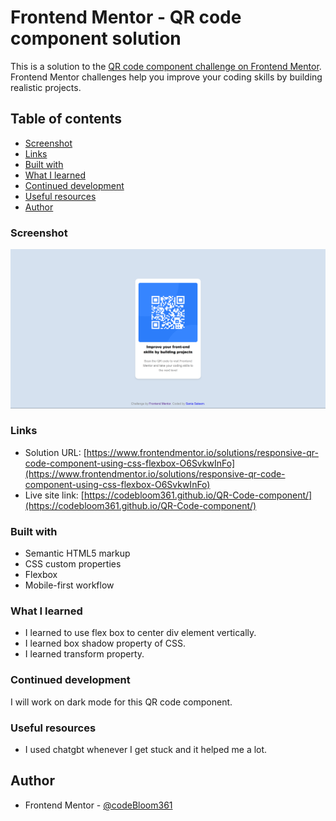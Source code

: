 # Frontend Mentor - QR code component solution

This is a solution to the [QR code component challenge on Frontend Mentor](https://www.frontendmentor.io/challenges/qr-code-component-iux_sIO_H). Frontend Mentor challenges help you improve your coding skills by building realistic projects. 

## Table of contents

  - [Screenshot](#screenshot)
  - [Links](#links)
  - [Built with](#built-with)
  - [What I learned](#what-i-learned)
  - [Continued development](#continued-development)
  - [Useful resources](#useful-resources)
- [Author](#author)

### Screenshot

![](Screenshot%202025-02-04%20194429.png)

### Links

- Solution URL: [https://www.frontendmentor.io/solutions/responsive-qr-code-component-using-css-flexbox-O6SvkwInFo](https://www.frontendmentor.io/solutions/responsive-qr-code-component-using-css-flexbox-O6SvkwInFo)
- Live site link: [https://codebloom361.github.io/QR-Code-component/](https://codebloom361.github.io/QR-Code-component/)

### Built with

- Semantic HTML5 markup
- CSS custom properties
- Flexbox
- Mobile-first workflow

### What I learned

- I learned to use flex box to center div element vertically. 
- I learned box shadow property of CSS.
- I learned transform property.
### Continued development

I will work on dark mode for this QR code component.

### Useful resources

- I used chatgbt whenever I get stuck and it helped me a lot.

## Author

- Frontend Mentor - [@codeBloom361](https://www.frontendmentor.io/profile/codeBloom361)
